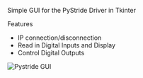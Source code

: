 Simple GUI for the PyStride Driver in Tkinter

Features
- IP connection/disconnection
- Read in Digital Inputs and Display
- Control Digital Outputs

![Pystride GUI](https://github.com/jpagel1/Simple-PyStride-GUI/assets/31528908/15316a50-1f66-463a-bb04-2fb62371081e)
